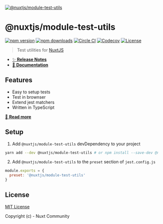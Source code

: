 [![@nuxtjs/module-test-utils](https://test-utils.nuxtjs.org/preview.svg)](https://test-utils.nuxtjs.org)

# @nuxtjs/module-test-utils

[![npm version][npm-version-src]][npm-version-href]
[![npm downloads][npm-downloads-src]][npm-downloads-href]
[![Circle CI][circle-ci-src]][circle-ci-href]
[![Codecov][codecov-src]][codecov-href]
[![License][license-src]][license-href]

> Test utilities for [NuxtJS](https://nuxtjs.org)

- [✨ **Release Notes**](./CHANGELOG.md)
- [📖 **Documentation**](https://test-utils.nuxtjs.org)

## Features

 - Easy to setup tests
 - Test in brownser
 - Extend jest matchers
 - Written in TypeScript

[📖 **Read more**](https://test-utils.nuxtjs.org)

## Setup

1. Add `@nuxtjs/module-test-utils` devDependency to your project

```bash
yarn add --dev @nuxtjs/module-test-utils # or npm install --save-dev @nuxtjs/module-test-utils
```

2. Add `@nuxtjs/module-test-utils` to the `preset` section of `jest.config.js`

```js
module.exports = {
  preset: '@nuxtjs/module-test-utils'
}
```

## License

[MIT License](./LICENSE)

Copyright (c) - Nuxt Community

<!-- Badges -->
[npm-version-src]: https://img.shields.io/npm/v/@nuxtjs/module-test-utils/latest.svg?style=flat-square
[npm-version-href]: https://npmjs.com/package/@nuxtjs/module-test-utils

[npm-downloads-src]: https://img.shields.io/npm/dt/@nuxtjs/module-test-utils.svg?style=flat-square
[npm-downloads-href]: https://npmjs.com/package/@nuxtjs/module-test-utils

[circle-ci-src]: https://img.shields.io/circleci/project/github/nuxt-community/module-test-utils.svg?style=flat-square
[circle-ci-href]: https://circleci.com/gh/nuxt-community/module-test-utils

[codecov-src]: https://img.shields.io/codecov/c/github/nuxt-community/module-test-utils.svg?style=flat-square
[codecov-href]: https://codecov.io/gh/nuxt-community/module-test-utils

[license-src]: https://img.shields.io/npm/l/@nuxtjs/module-test-utils.svg?style=flat-square
[license-href]: https://npmjs.com/package/@nuxtjs/module-test-utils
